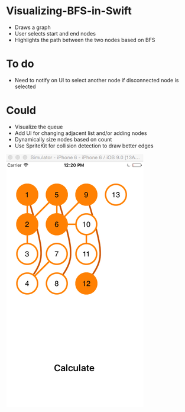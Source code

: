 # Visualizing-BFS-in-Swift
- Draws a graph 
- User selects start and end nodes
- Highlights the path between the two nodes based on BFS

# To do 
- Need to notify on UI to select another node if disconnected node is selected

# Could 
- Visualize the queue
- Add UI for changing adjacent list and/or adding nodes
- Dynamically size nodes based on count
- Use SpriteKit for collision detection to draw better edges


![alt tag](pathFound.png "screen shot of path found")
